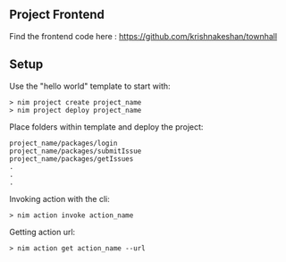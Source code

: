 ## Project Frontend
Find the frontend code here : https://github.com/krishnakeshan/townhall

## Setup
Use the "hello world" template to start with:
```
> nim project create project_name
> nim project deploy project_name
```

Place folders within template and deploy the project:
```
project_name/packages/login
project_name/packages/submitIssue
project_name/packages/getIssues
.
.
.
```

Invoking action with the cli:
```
> nim action invoke action_name
```

Getting action url:
```
> nim action get action_name --url
```

